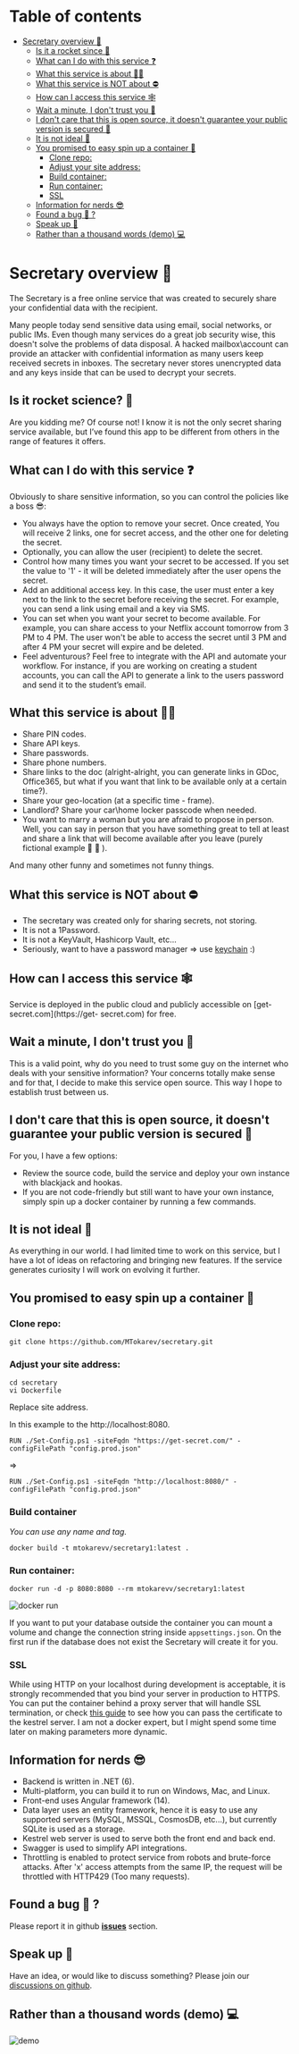 # Table of contents
- [Secretary overview 🔑](#secretary-overview-🔑)
  - [Is it a rocket since 🚀](#is-it-rocket-science-🚀)
  - [What can I do with this service ❓](#what-can-i-do-with-this-service-❓)
  - [What this service is about 👍🏼](#what-this-service-is-about-👍🏼)
  - [What this service is NOT about ⛔️](#what-this-service-is-not-about-⛔️)
  - [How can I access this service 🕸](#how-can-i-access-this-service-🕸)
  - [Wait a minute, I don't trust you 🤔](#wait-a-minute-i-dont-trust-you-🤔)
  - [I don't care that this is open source, it doesn't guarantee your public version is secured 🙈](#i-dont-care-that-this-is-open-source-it-doesnt-guarantee-your-public-version-is-secured-🙈)
  - [It is not ideal 🧐](#it-is-not-ideal-🧐)
  - [You promised to easy spin up a container 🚚](#you-promised-to-easy-spin-up-a-container-🚚)
    - [Clone repo:](#clone-repo)
    - [Adjust your site address:](#adjust-your-site-address)
    - [Build container:](#build-container)
    - [Run container:](#run-container)
    - [SSL](#ssl)
  - [Information for nerds 😎](#information-for-nerds-😎)
  - [Found a bug 🐞 ?](#found-a-bug-🐞-?)
  - [Speak up 📣](#speak-up-📣)
  - [Rather than a thousand words (demo) 💻](#rather-than-a-thousand-words-demo-💻)


# Secretary overview 🔑

The Secretary is a free online service that was created to securely share your confidential data with the recipient.

Many people today send sensitive data using email, social networks, or public IMs. Even though many services do a great job security wise, this doesn't solve the problems of data disposal. A hacked mailbox\account can provide an attacker with confidential information as many users keep received secrets in inboxes.
The secretary never stores unencrypted data and any keys inside that can be used to decrypt your secrets.

## Is it rocket science? 🚀

Are you kidding me? Of course not!
I know it is not the only secret sharing service available, but I’ve found this app to be different from others in the range of features it offers.

## What can I do with this service ❓

Obviously to share sensitive information, so you can control the policies like a boss 😎:

* You always have the option to remove your secret. Once created, You will receive 2 links, one for secret access, and the other one for deleting the secret.
* Optionally, you can allow the user (recipient) to delete the secret.
* Control how many times you want your secret to be accessed. If you set the value to '1' - it
will be deleted immediately after the user opens the secret.
* Add an additional access key. In this case, the user must enter a key next to the link to the secret before receiving the secret. For example, you can send a link using email and a key via SMS.
* You can set when you want your secret to become available. For example, you can share access to your Netflix account tomorrow from 3 PM to 4 PM. The user won't be able to access the secret until 3 PM and after 4 PM your secret will expire and be deleted.
* Feel adventurous? Feel free to integrate with the API and automate your workflow. For instance, if you are working on creating a student accounts, you can call the API to generate a link to the users password and send it to the student’s email.

## What this service is about 👍🏼

* Share PIN codes.
* Share API keys.
* Share passwords.
* Share phone numbers.
* Share links to the doc (alright-alright, you can generate links in GDoc, Office365, but what if you want that link to be available only at a certain time?).
* Share your geo-location (at a specific time - frame).
* Landlord? Share your car\home locker passcode when needed.
* You want to marry a woman but you are afraid to propose in person. Well, you can say in
person that you have something great to tell at least and share a link that will become available after you leave (purely fictional example 🤵 👰 ).
      
And many other funny and sometimes not funny things.

## What this service is NOT about ⛔️

* The secretary was created only for sharing secrets, not storing.
* It is not a 1Password.
* It is not a KeyVault, Hashicorp Vault, etc...
* Seriously, want to have a password manager => use [keychain](https://support.apple.com/lv-lv/guide/mac-help/mchlf375f392/mac) :)

## How can I access this service 🕸

Service is deployed in the public cloud and publicly accessible on [get-secret.com](https://get-
secret.com) for free.

## Wait a minute, I don't trust you 🤔

This is a valid point, why do you need to trust some guy on the internet who deals with your sensitive information?
Your concerns totally make sense and for that, I decide to make this service open source. This way I hope to establish trust between us.

## I don't care that this is open source, it doesn't guarantee your public version is secured 🙈 
For you, I have a few options:

* Review the source code, build the service and deploy your own instance with blackjack and hookas.
* If you are not code-friendly but still want to have your own instance, simply spin up a docker container by running a few commands.

## It is not ideal 🧐

As everything in our world. I had limited time to work on this service, but I have a lot of ideas on refactoring and bringing new features.
If the service generates curiosity I will work on evolving it further.

## You promised to easy spin up a container 🚚

### Clone repo:
```
git clone https://github.com/MTokarev/secretary.git
```

### Adjust your site address: 
```
cd secretary
vi Dockerfile
```
      
Replace site address.

In this example to the http://localhost:8080.

`RUN ./Set-Config.ps1 -siteFqdn "https://get-secret.com/" -configFilePath "config.prod.json"` 

=>

`RUN ./Set-Config.ps1 -siteFqdn "http://localhost:8080/" -configFilePath "config.prod.json"`

### Build container
*You can use any name and tag.* 

```
docker build -t mtokarevv/secretary1:latest . 
```

### Run container:

```
docker run -d -p 8080:8080 --rm mtokarevv/secretary1:latest
```
![docker run](./docs/dockerRun.png)

If you want to put your database outside the container you can mount a volume and change the connection string inside `appsettings.json`.
On the first run if the database does not exist the Secretary will create it for you.

### SSL

While using HTTP on your localhost during development is acceptable, it is strongly recommended that you bind your server in production to HTTPS.
You can put the container behind a proxy server that will handle SSL termination, or check [this guide](https://learn.microsoft.com/en-us/aspnet/core/security/docker-https?view=aspnetcore-6.0) to see how you can pass the certificate to the kestrel server.
I am not a docker expert, but I might spend some time later on making parameters more dynamic.

## Information for nerds 😎
* Backend is written in .NET (6).
* Multi-platform, you can build it to run on Windows, Mac, and Linux.
* Front-end uses Angular framework (14).
* Data layer uses an entity framework, hence it is easy to use any supported servers (MySQL, MSSQL, CosmosDB, etc...), but currently SQLite is used as a storage.
* Kestrel web server is used to serve both the front end and back end.
* Swagger is used to simplify API integrations.
* Throttling is enabled to protect service from robots and brute-force attacks. After 'x'  access attempts from the same IP, the request will be throttled with HTTP429 (Too many requests).

## Found a bug 🐞 ?

Please report it in github [**issues**](https://github.com/MTokarev/secretary/issues) section.

## Speak up 📣

Have an idea, or would like to discuss something? Please join our [discussions on github](https://github.com/MTokarev/secretary/discussions).

## Rather than a thousand words (demo) 💻 
 
 ![demo](./docs/demo.gif)


